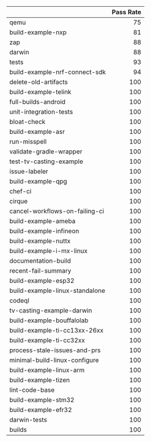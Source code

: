 |                                |   Pass Rate |
|:-------------------------------|------------:|
| qemu                           |          75 |
| build-example-nxp              |          81 |
| zap                            |          88 |
| darwin                         |          88 |
| tests                          |          93 |
| build-example-nrf-connect-sdk  |          94 |
| delete-old-artifacts           |         100 |
| build-example-telink           |         100 |
| full-builds-android            |         100 |
| unit-integration-tests         |         100 |
| bloat-check                    |         100 |
| build-example-asr              |         100 |
| run-misspell                   |         100 |
| validate-gradle-wrapper        |         100 |
| test-tv-casting-example        |         100 |
| issue-labeler                  |         100 |
| build-example-qpg              |         100 |
| chef-ci                        |         100 |
| cirque                         |         100 |
| cancel-workflows-on-failing-ci |         100 |
| build-example-ameba            |         100 |
| build-example-infineon         |         100 |
| build-example-nuttx            |         100 |
| build-example-i-mx-linux       |         100 |
| documentation-build            |         100 |
| recent-fail-summary            |         100 |
| build-example-esp32            |         100 |
| build-example-linux-standalone |         100 |
| codeql                         |         100 |
| tv-casting-example-darwin      |         100 |
| build-example-bouffalolab      |         100 |
| build-example-ti-cc13xx-26xx   |         100 |
| build-example-ti-cc32xx        |         100 |
| process-stale-issues-and-prs   |         100 |
| minimal-build-linux-configure  |         100 |
| build-example-linux-arm        |         100 |
| build-example-tizen            |         100 |
| lint-code-base                 |         100 |
| build-example-stm32            |         100 |
| build-example-efr32            |         100 |
| darwin-tests                   |         100 |
| builds                         |         100 |